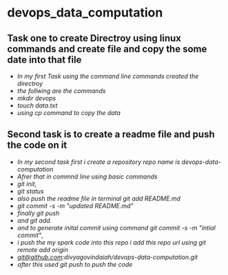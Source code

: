 # devops_data_computation
## Task one to create Directroy using linux commands and create file and copy the some date into that file

- *In my first Task using the command line commands created the directroy*
- *the follwing are the commands*
- *mkdir devops*
- *touch data.txt*
- *using cp command to copy the data*



## Second task is to create a readme file and push the code on it 
- *In my second task first i create a repository  repo name is devops-data-computation*
- *Afrer that in commnd line using basic commands*
- *git init*, 
- *git status*
- *also push the readme file in terminal git add README.md*
- *git commit -s -m "updated README.md"*
- *finally git push* 
- *and git add.*
 - *and to generate inital commit using command git commit -s -m "intial commit"*,
 - *i push the my spark code into this repo i add this repo url using git remote add origin*
- *git@github.com:divyagovindaiah/devops-data-computation.git*
- *after this used git push to push the code*

